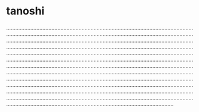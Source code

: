 # tanoshi
...............................................................................................................................................................................................................................................................................................................................................................................................................................................................................................................................................................................................................................................................................................................................................................................................................................................................................................................................................................................................................................................................................................................................................................................................................................................................................................................................................................................................................................................................................................................................................................................................................................................................